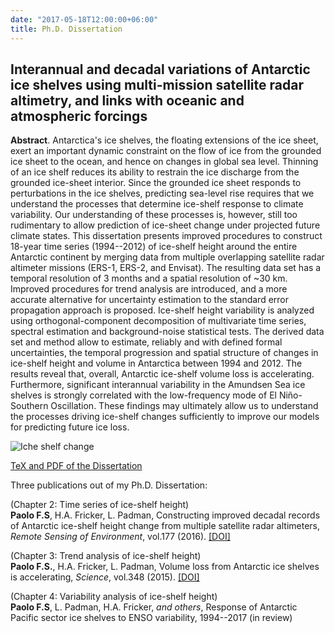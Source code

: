 ```yaml
---
date: "2017-05-18T12:00:00+06:00"
title: Ph.D. Dissertation 
---
```


## Interannual and decadal variations of Antarctic ice shelves using multi-mission satellite radar altimetry, and links with oceanic and atmospheric forcings


**Abstract**. Antarctica's ice shelves, the floating extensions of the ice sheet, exert an important dynamic constraint on the flow of ice from the grounded ice sheet to the ocean, and hence on changes in global sea level. Thinning of an ice shelf reduces its ability to restrain the ice discharge from the grounded ice-sheet interior. Since the grounded ice sheet responds to perturbations in the ice shelves, predicting sea-level rise requires that we understand the processes that determine ice-shelf response to climate variability. Our understanding of these processes is, however, still too rudimentary to allow prediction of ice-sheet change under projected future climate states. This dissertation presents improved procedures to construct 18-year time series (1994--2012) of ice-shelf height around the entire Antarctic continent by merging data from multiple overlapping satellite radar altimeter missions (ERS-1, ERS-2, and Envisat). The resulting data set has a temporal resolution of 3 months and a spatial resolution of ~30 km. Improved procedures for trend analysis are introduced, and a more accurate alternative for uncertainty estimation to the standard error propagation approach is proposed. Ice-shelf height variability is analyzed using orthogonal-component decomposition of multivariate time series, spectral estimation and background-noise statistical tests. The derived data set and method allow to estimate, reliably and with defined formal uncertainties, the temporal progression and spatial structure of changes in ice-shelf height and volume in Antarctica between 1994 and 2012. The results reveal that, overall, Antarctic ice-shelf volume loss is accelerating. Furthermore, significant interannual variability in the Amundsen Sea ice shelves is strongly correlated with the low-frequency mode of El Niño-Southern Oscillation. These findings may ultimately allow us to understand the processes driving ice-shelf changes sufficiently to improve our models for predicting future ice loss.

![Iche shelf change](http://fspaolo.net/work/ishelf_change2.png)

[TeX and PDF of the Dissertation](https://github.com/fspaolo/phd-thesis)

Three publications out of my Ph.D. Dissertation:

(Chapter 2: Time series of ice-shelf height)  
**Paolo F.S**, H.A. Fricker, L. Padman, Constructing improved decadal records of Antarctic ice-shelf height change from multiple satellite radar altimeters, *Remote Sensing of Environment*, vol.177 (2016). [[DOI]](http://dx.doi.org/10.1016/j.rse.2016.01.026)

(Chapter 3: Trend analysis of ice-shelf height)   
**Paolo F.S.**, H.A. Fricker, L. Padman, Volume loss from Antarctic ice shelves is accelerating, *Science*, vol.348 (2015). [[DOI]](http://dx.doi.org/10.1126/science.aaa0940)

(Chapter 4: Variability analysis of ice-shelf height)  
**Paolo F.S**, L. Padman, H.A. Fricker, *and others*, Response of Antarctic Pacific sector ice shelves to ENSO variability, 1994--2017 (in review)

